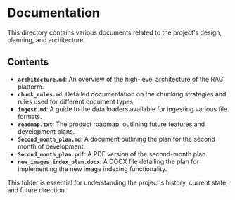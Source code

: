 # Documentation

This directory contains various documents related to the project's design, planning, and architecture.

## Contents

- **`architecture.md`**: An overview of the high-level architecture of the RAG platform.
- **`chunk_rules.md`**: Detailed documentation on the chunking strategies and rules used for different document types.
- **`ingest.md`**: A guide to the data loaders available for ingesting various file formats.
- **`roadmap.txt`**: The product roadmap, outlining future features and development plans.
- **`Second_month_plan.md`**: A document outlining the plan for the second month of development.
- **`Second_month_plan.pdf`**: A PDF version of the second-month plan.
- **`new_images_index_plan.docx`**: A DOCX file detailing the plan for implementing the new image indexing functionality.

This folder is essential for understanding the project's history, current state, and future direction.
